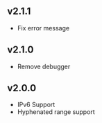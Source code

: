 ## v2.1.1
- Fix error message

## v2.1.0
- Remove debugger

## v2.0.0
- IPv6 Support
- Hyphenated range support
